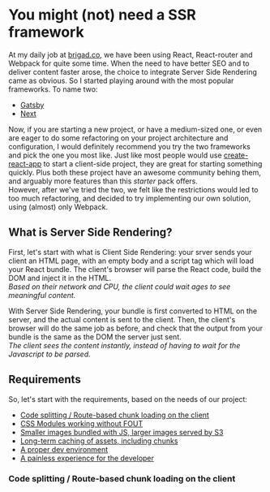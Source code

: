 # You might (not) need a SSR framework

At my daily job at [brigad.co](https://brigad.co), we have been using React, React-router and Webpack for quite some time. When the need to have better SEO and to deliver content faster arose, the choice to integrate Server Side Rendering came as obvious. So I started playing around with the most popular frameworks. To name two:

- [Gatsby](https://www.gatsbyjs.org/)
- [Next](https://learnnextjs.com/)

Now, if you are starting a new project, or have a medium-sized one, or even are eager to do some refactoring on your project architecture and configuration, I would definitely recommend you try the two frameworks and pick the one you most like. Just like most people would use [create-react-app](https://github.com/facebookincubator/create-react-app) to start a client-side project, they are great for starting something quickly. Plus both these project have an awesome community behing them, and arguably more features than this _starter_ pack offers.  
However, after we've tried the two, we felt like the restrictions would led to too much refactoring, and decided to try implementing our own solution, using (almost) only Webpack.  

## What is Server Side Rendering?

First, let's start with what is Client Side Rendering: your srver sends your client an HTML page, with an empty body and a script tag which will load your React bundle. The client's browser will parse the React code, build the DOM and inject it in the HTML.  
_Based on their network and CPU, the client could wait ages to see meaningful content._


With Server Side Rendering, your bundle is first converted to HTML on the server, and the actual content is sent to the client. Then, the client's browser will do the same job as before, and check that the output from your bundle is the same as the DOM the server just sent.  
_The client sees the content instantly, instead of having to wait for the Javascript to be parsed._

## Requirements

So, let's start with the requirements, based on the needs of our project:

- [Code splitting / Route-based chunk loading on the client](#code-splitting--route-based-chunk-loading-on-the-client)
- [CSS Modules working without FOUT]()
- [Smaller images bundled with JS, larger images served by S3]()
- [Long-term caching of assets, including chunks]()
- [A proper dev environment]()
- [A painless experience for the developer]()

### Code splitting / Route-based chunk loading on the client
